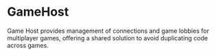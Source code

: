 # GameHost
Game Host provides management of connections and game lobbies for multiplayer games, offering a shared solution to avoid duplicating code across games.
